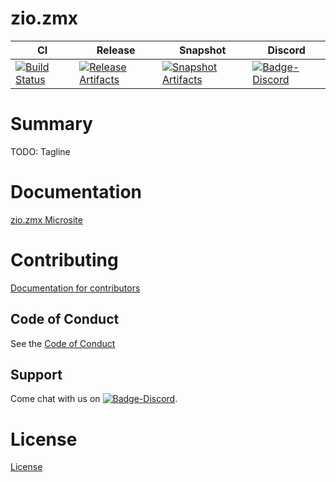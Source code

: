 # zio.zmx

| CI | Release | Snapshot | Discord |
| --- | --- | --- | --- |
| [![Build Status][Badge-Circle]][Link-Circle] | [![Release Artifacts][Badge-SonatypeReleases]][Link-SonatypeReleases] | [![Snapshot Artifacts][Badge-SonatypeSnapshots]][Link-SonatypeSnapshots] | [![Badge-Discord]][Link-Discord] |

# Summary
TODO: Tagline

# Documentation
[zio.zmx Microsite](https://zio.github.io/zio.zmx/)

# Contributing
[Documentation for contributors](https://zio.github.io/zio.zmx/docs/about/about_contributing)

## Code of Conduct

See the [Code of Conduct](https://zio.github.io/zio.zmx/docs/about/about_coc)

## Support

Come chat with us on [![Badge-Discord]][Link-Discord].


# License
[License](LICENSE)

[Badge-SonatypeReleases]: https://img.shields.io/nexus/r/https/oss.sonatype.org/dev.zio/zio.zmx_2.12.svg "Sonatype Releases"
[Badge-SonatypeSnapshots]: https://img.shields.io/nexus/s/https/oss.sonatype.org/dev.zio/zio.zmx_2.12.svg "Sonatype Snapshots"
[Badge-Discord]: https://img.shields.io/discord/629491597070827530?logo=discord "chat on discord"
[Badge-Circle]: https://circleci.com/gh/zio/zio.zmx.svg?style=svg "circleci"
[Link-Circle]: https://circleci.com/gh/zio/zio.zmx "circleci"
[Link-SonatypeReleases]: https://oss.sonatype.org/content/repositories/releases/dev/zio/zio.zmx_2.12/ "Sonatype Releases"
[Link-SonatypeSnapshots]: https://oss.sonatype.org/content/repositories/snapshots/dev/zio/zio.zmx_2.12/ "Sonatype Snapshots"
[Link-Discord]: https://discord.gg/2ccFBr4 "Discord"

